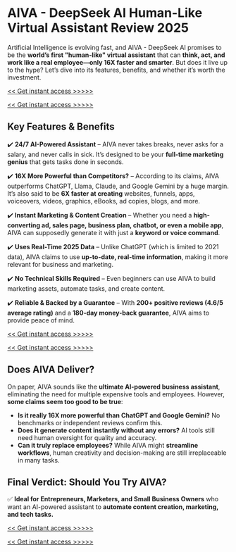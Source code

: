 # AIVA - DeepSeek AI Human-Like Virtual Assistant Review 2025

Artificial Intelligence is evolving fast, and AIVA - DeepSeek AI promises to be the **world’s first "human-like" virtual assistant** that can **think, act, and work like a real employee—only 16X faster and smarter**. But does it live up to the hype? Let’s dive into its features, benefits, and whether it’s worth the investment.

[<< Get instant access >>>>>](https://warriorplus.com/o2/a/qmhysxq/0)

[<< Get instant access >>>>>](https://warriorplus.com/o2/a/qmhysxq/0)

## Key Features & Benefits

✔️ **24/7 AI-Powered Assistant** – AIVA never takes breaks, never asks for a salary, and never calls in sick. It’s designed to be your **full-time marketing genius** that gets tasks done in seconds.

✔️ **16X More Powerful than Competitors?** – According to its claims, AIVA outperforms ChatGPT, Llama, Claude, and Google Gemini by a huge margin. It’s also said to be **6X faster at creating** websites, funnels, apps, voiceovers, videos, graphics, eBooks, ad copies, blogs, and more.

✔️ **Instant Marketing & Content Creation** – Whether you need a **high-converting ad, sales page, business plan, chatbot, or even a mobile app**, AIVA can supposedly generate it with just a **keyword or voice command**.

✔️ **Uses Real-Time 2025 Data** – Unlike ChatGPT (which is limited to 2021 data), AIVA claims to use **up-to-date, real-time information**, making it more relevant for business and marketing.

✔️ **No Technical Skills Required** – Even beginners can use AIVA to build marketing assets, automate tasks, and create content.

✔️ **Reliable & Backed by a Guarantee** – With **200+ positive reviews (4.6/5 average rating)** and a **180-day money-back guarantee**, AIVA aims to provide peace of mind.

[<< Get instant access >>>>>](https://warriorplus.com/o2/a/qmhysxq/0)

[<< Get instant access >>>>>](https://warriorplus.com/o2/a/qmhysxq/0)

## Does AIVA Deliver?

On paper, AIVA sounds like the **ultimate AI-powered business assistant**, eliminating the need for multiple expensive tools and employees. However, **some claims seem too good to be true**:

- **Is it really 16X more powerful than ChatGPT and Google Gemini?** No benchmarks or independent reviews confirm this.
- **Does it generate content instantly without any errors?** AI tools still need human oversight for quality and accuracy.
- **Can it truly replace employees?** While AIVA might **streamline workflows**, human creativity and decision-making are still irreplaceable in many tasks.

## Final Verdict: Should You Try AIVA?

✅ **Ideal for Entrepreneurs, Marketers, and Small Business Owners** who want an AI-powered assistant to **automate content creation, marketing, and tech tasks.**

[<< Get instant access >>>>>](https://warriorplus.com/o2/a/qmhysxq/0)

[<< Get instant access >>>>>](https://warriorplus.com/o2/a/qmhysxq/0)
